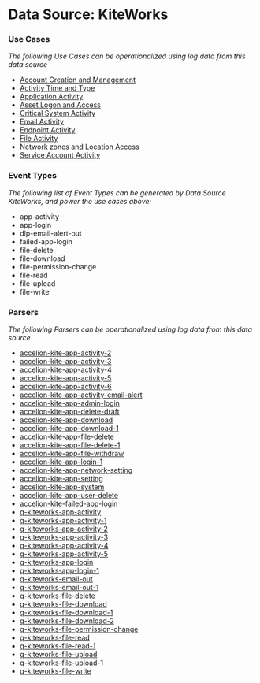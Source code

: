 Data Source: KiteWorks
======================

### Use Cases

_The following Use Cases can be operationalized using log data from this data source_

* [Account Creation and Management](usecase_account_creation_and_management.md)
* [Activity Time  and Type](usecase_activity_time__and_type.md)
* [Application Activity](usecase_application_activity.md)
* [Asset Logon and Access](usecase_asset_logon_and_access.md)
* [Critical System Activity](usecase_critical_system_activity.md)
* [Email Activity](usecase_email_activity.md)
* [Endpoint Activity](usecase_endpoint_activity.md)
* [File Activity](usecase_file_activity.md)
* [Network zones and Location Access](usecase_network_zones_and_location_access.md)
* [Service Account Activity](usecase_service_account_activity.md)


### Event Types

_The following list of Event Types can be generated by Data Source KiteWorks, and power the use cases above:_

- app-activity
- app-login
- dlp-email-alert-out
- failed-app-login
- file-delete
- file-download
- file-permission-change
- file-read
- file-upload
- file-write


### Parsers

_The following Parsers can be operationalized using log data from this data source_

* [accelion-kite-app-activity-2](parserContent_accelion-kite-app-activity-2.md)
* [accelion-kite-app-activity-3](parserContent_accelion-kite-app-activity-3.md)
* [accelion-kite-app-activity-4](parserContent_accelion-kite-app-activity-4.md)
* [accelion-kite-app-activity-5](parserContent_accelion-kite-app-activity-5.md)
* [accelion-kite-app-activity-6](parserContent_accelion-kite-app-activity-6.md)
* [accelion-kite-app-activity-email-alert](parserContent_accelion-kite-app-activity-email-alert.md)
* [accelion-kite-app-admin-login](parserContent_accelion-kite-app-admin-login.md)
* [accelion-kite-app-delete-draft](parserContent_accelion-kite-app-delete-draft.md)
* [accelion-kite-app-download](parserContent_accelion-kite-app-download.md)
* [accelion-kite-app-download-1](parserContent_accelion-kite-app-download-1.md)
* [accelion-kite-app-file-delete](parserContent_accelion-kite-app-file-delete.md)
* [accelion-kite-app-file-delete-1](parserContent_accelion-kite-app-file-delete-1.md)
* [accelion-kite-app-file-withdraw](parserContent_accelion-kite-app-file-withdraw.md)
* [accelion-kite-app-login-1](parserContent_accelion-kite-app-login-1.md)
* [accelion-kite-app-network-setting](parserContent_accelion-kite-app-network-setting.md)
* [accelion-kite-app-setting](parserContent_accelion-kite-app-setting.md)
* [accelion-kite-app-system](parserContent_accelion-kite-app-system.md)
* [accelion-kite-app-user-delete](parserContent_accelion-kite-app-user-delete.md)
* [accelion-kite-failed-app-login](parserContent_accelion-kite-failed-app-login.md)
* [q-kiteworks-app-activity](parserContent_q-kiteworks-app-activity.md)
* [q-kiteworks-app-activity-1](parserContent_q-kiteworks-app-activity-1.md)
* [q-kiteworks-app-activity-2](parserContent_q-kiteworks-app-activity-2.md)
* [q-kiteworks-app-activity-3](parserContent_q-kiteworks-app-activity-3.md)
* [q-kiteworks-app-activity-4](parserContent_q-kiteworks-app-activity-4.md)
* [q-kiteworks-app-activity-5](parserContent_q-kiteworks-app-activity-5.md)
* [q-kiteworks-app-login](parserContent_q-kiteworks-app-login.md)
* [q-kiteworks-app-login-1](parserContent_q-kiteworks-app-login-1.md)
* [q-kiteworks-email-out](parserContent_q-kiteworks-email-out.md)
* [q-kiteworks-email-out-1](parserContent_q-kiteworks-email-out-1.md)
* [q-kiteworks-file-delete](parserContent_q-kiteworks-file-delete.md)
* [q-kiteworks-file-download](parserContent_q-kiteworks-file-download.md)
* [q-kiteworks-file-download-1](parserContent_q-kiteworks-file-download-1.md)
* [q-kiteworks-file-download-2](parserContent_q-kiteworks-file-download-2.md)
* [q-kiteworks-file-permission-change](parserContent_q-kiteworks-file-permission-change.md)
* [q-kiteworks-file-read](parserContent_q-kiteworks-file-read.md)
* [q-kiteworks-file-read-1](parserContent_q-kiteworks-file-read-1.md)
* [q-kiteworks-file-upload](parserContent_q-kiteworks-file-upload.md)
* [q-kiteworks-file-upload-1](parserContent_q-kiteworks-file-upload-1.md)
* [q-kiteworks-file-write](parserContent_q-kiteworks-file-write.md)
